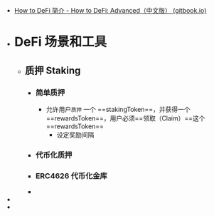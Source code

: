 - [How to DeFi 简介 - How to DeFi: Advanced（中文版） (gitbook.io)](https://nigdaemon.gitbook.io/how-to-defi-advanced-zhogn-wen-b/master)
- # DeFi 场景和工具
	- ## 质押 Staking
		- ### 简单质押
			- 允许用户`质押`  一个 ==stakingToken==，并获得一个==rewardsToken==，用户必须==领取（Claim）==这个 ==rewardsToken==
				- 设定奖励间隔
		- ### 代币化质押
		- ### ERC4626 代币化金库
		-
-
-